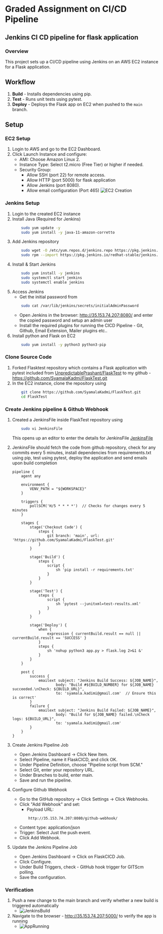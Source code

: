 # Graded Assignment on CI/CD Pipeline


## Jenkins CI CD pipeline for flask application

### Overview
This project sets up a CI/CD pipeline using Jenkins on an AWS EC2 instance for a Flask application.

## Workflow
1. **Build** - Installs dependencies using pip.
2. **Test** - Runs unit tests using pytest.
3. **Deploy** - Deploys the Flask app on EC2 when pushed to the `main` branch.

## Setup

### EC2 Setup
1. Login to AWS and go to the EC2 Dashboard.
2. Click Launch Instance and configure:
    - AMI: Choose Amazon Linux 2.
    - Instance Type: Select t2.micro (Free Tier) or higher if needed.
    - Security Group:
        - Allow SSH (port 22) for remote access.
        - Allow HTTP (port 5000) for flask application
        - Allow Jenkins (port 8080).
        - Allow email configuration (Port 465)
    ![EC2 Creation](Jenkins/Images/EC2Creation.png)

### Jenkins Setup
1. Login to the created EC2 instance
2. Install Java (Required for Jenkins)
    ```bash
        sudo yum update -y
        sudo yum install -y java-11-amazon-corretto
    ```
3. Add Jenkins repository
    ```bash
        sudo wget -O /etc/yum.repos.d/jenkins.repo https://pkg.jenkins.io/redhat-stable/jenkins.repo
        sudo rpm --import https://pkg.jenkins.io/redhat-stable/jenkins.io-2023.key
    ```
4.  Install & Start Jenkins
    ```bash
        sudo yum install -y jenkins
        sudo systemctl start jenkins
        sudo systemctl enable jenkins
    ```
5. Access Jenkins
    - Get the initial password from 
    ```bash
        sudo cat /var/lib/jenkins/secrets/initialAdminPassword
    ```
    - Open Jenkins in the browser: http://35.153.74.207:8080/ and enter the copied password and setup an admin user
    - Install the required plugins for running the CICD Pipeline - Git, Github, Email Extension, Mailer plugins etc..
6. Install python and Flask on EC2
    ```bash
        sudo yum install -y python3 python3-pip
    ```

### Clone Source Code
1. Forked Flasktest repository which contains a Flask application with pytest included from [UnpredictablePrashant/FlaskTest](https://github.com/UnpredictablePrashant/FlaskTest) to my github - https://github.com/SyamalaKadmi/FlaskTest.git 
2. In the EC2 instance, clone the repository using
    ```bash
        git clone https://github.com/SyamalaKadmi/FlaskTest.git
        cd FlaskTest
    ```

### Create Jenkins pipeline & Github Webhook
1. Created a JenkinsFile inside FlaskTest repository using 
    ```bash
        sudo vi JenkinsFile
    ```
    This opens up an editor to enter the details for JenkinsFile [JenkinsFile](Jenkins/JenkinsFile)
2. JenkinsFile should fetch the code from github repository, check for any commits every 5 minutes, install dependencies from requirements.txt using pip, test using    pytest, deploy the application and send emails upon build completion
    ```JenkinsFile
    pipeline {
        agent any

        environment {
            VENV_PATH = "${WORKSPACE}"
        }

        triggers {
            pollSCM('H/5 * * * *')  // Checks for changes every 5 minutes
        }

        stages {
            stage('Checkout Code') {
                steps {
                    git branch: 'main', url: 'https://github.com/SyamalaKadmi/FlaskTest.git'
                }
            }

            stage('Build') {
                steps {
                    script {
                        sh 'pip install -r requirements.txt'
                    }
                }
            }

            stage('Test') {
                steps {
                    script {
                        sh 'pytest --junitxml=test-results.xml'
                    }
                }
            }

            stage('Deploy') {
                when {
                    expression { currentBuild.result == null || currentBuild.result == 'SUCCESS' }
                }
                steps {
                    sh 'nohup python3 app.py > flask.log 2>&1 &'
                }
            }
        }

        post {
            success {
                emailext subject: "Jenkins Build Success: ${JOB_NAME}",
                        body: "Build #${BUILD_NUMBER} for ${JOB_NAME} succeeded.\nCheck: ${BUILD_URL}",
                        to: 'syamala.kadimi@gmail.com'  // Ensure this is correct'
            }
            failure {
                emailext subject: "Jenkins Build Failed: ${JOB_NAME}",
                        body: "Build for ${JOB_NAME} failed.\nCheck logs: ${BUILD_URL}",
                        to: 'syamala.kadimi@gmail.com'
            }
        }
    }
    ```
3. Create Jenkins Pipeline Job
    - Open Jenkins Dashboard → Click New Item.
    - Select Pipeline, name it FlaskCICD, and click OK.
    - Under Pipeline Definition, choose "Pipeline script from SCM."
    - Select Git, enter your repository URL.
    - Under Branches to build, enter main.
    - Save and run the pipeline.


4. Configure Github Webhook
    - Go to the GitHub repository → Click Settings → Click Webhooks.
    - Click "Add Webhook" and set:
        - Payload URL:
        ```
            http://35.153.74.207:8080/github-webhook/
        ```
    - Content type: application/json
    - Trigger: Select Just the push event.
    - Click Add Webhook.
5. Update the Jenkins Pipeline Job
    - Open Jenkins Dashboard → Click on FlaskCICD Job.
    - Click Configure.
    - Under Build Triggers, check - GitHub hook trigger for GITScm polling.
    - Save the configuration.

### Verification
1. Push a new change to the main branch and verify whether a new build is triggered automatically
    - ![JenkinsBuild](Jenkins/Images/JenkinsBuild.png)
2. Navigate to the browser - http://35.153.74.207:5000/ to verify the app is running
    - ![AppRunning](Jenkins/Images/AppRunning.png)



